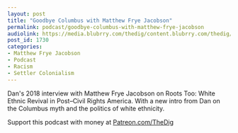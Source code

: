 ```yaml
---
layout: post
title: "Goodbye Columbus with Matthew Frye Jacobson"
permalink: podcast/goodbye-columbus-with-matthew-frye-jacobson
audiolink: https://media.blubrry.com/thedig/content.blubrry.com/thedig/The_Dig-EP_266-Jacobson.mp3
post_id: 1730
categories: 
- Matthew Frye Jacobson
- Podcast
- Racism
- Settler Colonialism
---
```


Dan's 2018 interview with Matthew Frye Jacobson on 
Roots Too: White Ethnic Revival in Post–Civil Rights America. With a new intro from Dan on the Columbus myth and the politics of white ethnicity.

Support this podcast with money at 
[Patreon.com/TheDig](http://Patreon.com/TheDig)